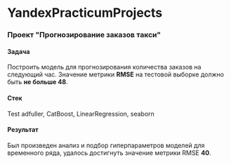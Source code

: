 # YandexPracticumProjects

### Проект "Прогнозирование заказов такси"

#### Задача
Построить модель для прогнозирования количества заказов на следующий час. Значение метрики **RMSE** на тестовой выборке должно быть **не больше 48**.

#### Стек
Test adfuller, CatBoost, LinearRegression, seaborn

#### Результат
Был произведен анализ и подбор гиперпараметров моделей для временного ряда, удалось достигнуть значение метрики RMSE **40**. 
